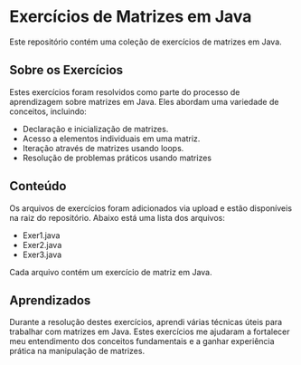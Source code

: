 # Exercícios de Matrizes em Java

Este repositório contém uma coleção de exercícios de matrizes em Java.

## Sobre os Exercícios

Estes exercícios foram resolvidos como parte do processo de aprendizagem sobre matrizes em Java. Eles abordam uma variedade de conceitos, incluindo:

- Declaração e inicialização de matrizes.
- Acesso a elementos individuais em uma matriz.
- Iteração através de matrizes usando loops.
- Resolução de problemas práticos usando matrizes

## Conteúdo

Os arquivos de exercícios foram adicionados via upload e estão disponíveis na raiz do repositório. Abaixo está uma lista dos arquivos:

- Exer1.java
- Exer2.java
- Exer3.java

Cada arquivo contém um exercício de matriz em Java.

## Aprendizados

Durante a resolução destes exercícios, aprendi várias técnicas úteis para trabalhar com matrizes em Java. Estes exercícios me ajudaram a fortalecer meu entendimento dos conceitos fundamentais e a ganhar experiência prática na manipulação de matrizes.

